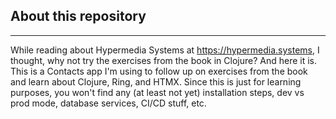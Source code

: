 ## About this repository
---
While reading about Hypermedia Systems at https://hypermedia.systems, I thought, why not try the exercises from the book in Clojure? And here it is.
This is a Contacts app I'm using to follow up on exercises from the book and learn about Clojure, Ring, and HTMX.
Since this is just for learning purposes, you won't find any (at least not yet) installation steps, dev vs prod mode, database services, CI/CD stuff, etc.